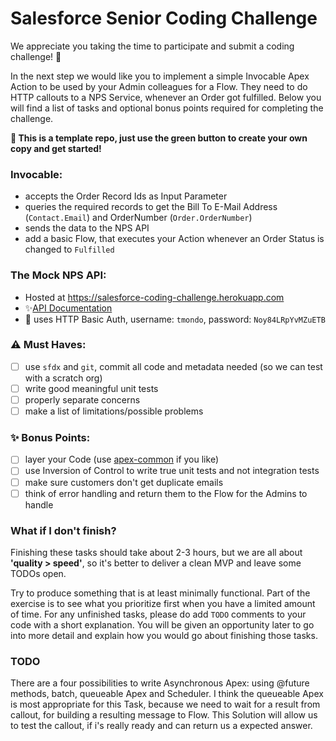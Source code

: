 # Salesforce Senior Coding Challenge

We appreciate you taking the time to participate and submit a coding challenge! 🥳

In the next step we would like you to implement a simple Invocable Apex Action to be used by your Admin colleagues for a Flow. They need to do HTTP callouts to a NPS Service, whenever an Order got fulfilled. Below you will find a list of tasks and optional bonus points required for completing the challenge.

**🚀 This is a template repo, just use the green button to create your own copy and get started!**

### Invocable:

* accepts the Order Record Ids as Input Parameter
* queries the required records to get the Bill To E-Mail Address (`Contact.Email`) and OrderNumber (`Order.OrderNumber`)
* sends the data to the NPS API
* add a basic Flow, that executes your Action whenever an Order Status is changed to `Fulfilled`

### The Mock NPS API:

* Hosted at https://salesforce-coding-challenge.herokuapp.com
* ✨[API Documentation](https://thermondo.github.io/salesforce-coding-challenge/)
* 🔐 uses HTTP Basic Auth, username: `tmondo`, password: `Noy84LRpYvMZuETB`

### ⚠️ Must Haves:

* [ ] use `sfdx` and `git`, commit all code and metadata needed (so we can test with a scratch org)
* [ ] write good meaningful unit tests
* [ ] properly separate concerns
* [ ] make a list of limitations/possible problems

### ✨ Bonus Points:

* [ ] layer your Code (use [apex-common](https://github.com/apex-enterprise-patterns/fflib-apex-common) if you like)
* [ ] use Inversion of Control to write true unit tests and not integration tests
* [ ] make sure customers don't get duplicate emails
* [ ] think of error handling and return them to the Flow for the Admins to handle

### What if I don't finish?

Finishing these tasks should take about 2-3 hours, but we are all about **'quality > speed'**, so it's better to deliver a clean MVP and leave some TODOs open.

Try to produce something that is at least minimally functional. Part of the exercise is to see what you prioritize first when you have a limited amount of time. For any unfinished tasks, please do add `TODO` comments to your code with a short explanation. You will be given an opportunity later to go into more detail and explain how you would go about finishing those tasks.

### TODO
There are a four possibilities to write Asynchronous Apex: using @future methods, batch, queueable Apex and
Scheduler. I think the queueable Apex is most appropriate for this Task, because we need to wait for a result from callout,
for building a resulting message to Flow. This Solution will allow us to test the callout, if i's really ready and can
return us a expected answer.
